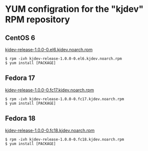 # YUM configration for the "kjdev" RPM repository #

## CentOS 6 ##

[kjdev-release-1.0.0-0.el6.kjdev.noarch.rpm](https://raw.github.com/kjdev/pkgs/master/centos/6/noarch/kjdev-release-1.0.0-0.el6.kjdev.noarch.rpm)

    $ rpm -ivh kjdev-release-1.0.0-0.el6.kjdev.noarch.rpm
    $ yum install [PACKAGE]

## Fedora 17 ##

[kjdev-release-1.0.0-0.fc17.kjdev.noarch.rpm](https://raw.github.com/kjdev/pkgs/master/fedora/17/noarch/kjdev-release-1.0.0-0.fc17.kjdev.noarch.rpm)

    $ rpm -ivh kjdev-release-1.0.0-0.fc17.kjdev.noarch.rpm
    $ yum install [PACKAGE]

## Fedora 18 ##

[kjdev-release-1.0.0-0.fc18.kjdev.noarch.rpm](https://raw.github.com/kjdev/pkgs/master/fedora/18/noarch/kjdev-release-1.0.0-0.fc18.kjdev.noarch.rpm)

    $ rpm -ivh kjdev-release-1.0.0-0.fc18.kjdev.noarch.rpm
    $ yum install [PACKAGE]

